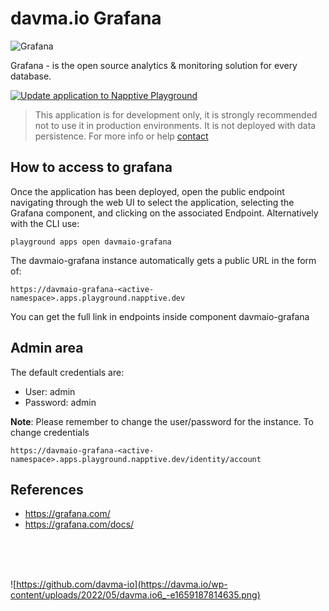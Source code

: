 # davma.io Grafana
![Grafana](https://grafana.com/static/assets/internal/grafana_logo-web-white-text.svg)

Grafana - is the open source analytics & monitoring solution for every database.

[![Update application to Napptive Playground](https://github.com/davma-io-templates/grafana-template/actions/workflows/napptive-push.yml/badge.svg)](https://github.com/davma-io-templates/grafana-template/actions/workflows/napptive-push.yml)

> This application is for development only, it is strongly recommended not to use it in production environments. It is not deployed with data persistence. For more info or help [contact](mailto:contact@davma.io)

## How to access to grafana

Once the application has been deployed, open the public endpoint navigating through the web UI to select the application, selecting the Grafana component, and clicking on the associated Endpoint. Alternatively with the CLI use:

```
playground apps open davmaio-grafana
```

The davmaio-grafana instance automatically gets a public URL in the form of:
```
https://davmaio-grafana-<active-namespace>.apps.playground.napptive.dev
```
You can get the full link in endpoints inside component davmaio-grafana

## Admin area

The default credentials are:

* User: admin
* Password: admin

**Note**: Please remember to change the user/password for the instance.
To change credentials
```
https://davmaio-grafana-<active-namespace>.apps.playground.napptive.dev/identity/account
```

## References
* https://grafana.com/
* https://grafana.com/docs/

</br>
</br>
</br>

![https://github.com/davma-io](https://davma.io/wp-content/uploads/2022/05/davma.io6_-e1659187814635.png)
</br>
</br>
</br>